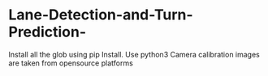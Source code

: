 # Lane-Detection-and-Turn-Prediction-
Install all the glob using pip Install.
Use python3
Camera calibration images are taken from opensource platforms
